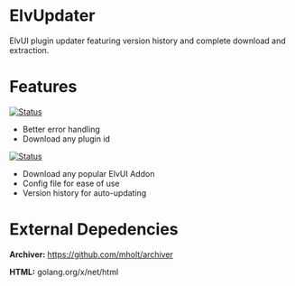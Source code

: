 # ElvUpdater

ElvUI plugin updater featuring version history and complete download and extraction.

# Features 

[![Status](https://img.shields.io/badge/status-in%20progress-red.svg)](https://github.com/complexitydev/ElvUpdater)
* Better error handling
* Download any plugin id

[![Status](https://img.shields.io/badge/status-completed-green.svg)](https://github.com/complexitydev/ElvUpdater)
* Download any popular ElvUI Addon
* Config file for ease of use
* Version history for auto-updating

# External Depedencies

**Archiver:** https://github.com/mholt/archiver

**HTML:** golang.org/x/net/html
